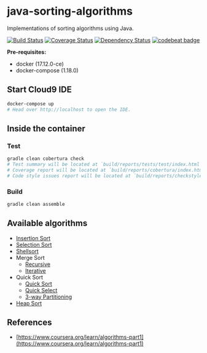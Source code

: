 # java-sorting-algorithms
Implementations of sorting algorithms using Java.

[![Build Status](https://travis-ci.org/marioluan/java-sorting-algorithms.svg?branch=master)](https://travis-ci.org/marioluan/java-sorting-algorithms)
[![Coverage Status](https://coveralls.io/repos/github/marioluan/java-sorting-algorithms/badge.svg?branch=master)](https://coveralls.io/github/marioluan/java-sorting-algorithms?branch=master)
[![Dependency Status](https://www.versioneye.com/user/projects/58858fedb194d4003d528a95/badge.svg?style=flat-square)](https://www.versioneye.com/user/projects/58858fedb194d4003d528a95)
[![codebeat badge](https://codebeat.co/badges/382c573f-2c4e-4827-8b9d-6849394414f0)](https://codebeat.co/projects/github-com-marioluan-java-sorting-algorithms)

**Pre-requisites:**
- docker (17.12.0-ce)
- docker-compose (1.18.0)

## Start Cloud9 IDE
```bash
docker-compose up
# Head over http://localhost to open the IDE.
```

## Inside the container
### Test
```bash
gradle clean cobertura check
# Test summary will be located at `build/reports/tests/test/index.html`
# Coverage report will be located at `build/reports/cobertura/index.html`.
# Code style issues report will be located at `build/reports/checkstyle/main.html`
```

### Build
```bash
gradle clean assemble
```

## Available algorithms
- [Insertion Sort](https://github.com/marioluan/java-sorting-algorithms/blob/master/src/main/java/io/github/marioluan/algorithms/sorting/InsertionSort.java)
- [Selection Sort](https://github.com/marioluan/java-sorting-algorithms/blob/master/src/main/java/io/github/marioluan/algorithms/sorting/SelectionSort.java)
- [Shellsort](https://github.com/marioluan/java-sorting-algorithms/blob/master/src/main/java/io/github/marioluan/algorithms/sorting/ShellSort.java)
- Merge Sort
  - [Recursive](https://github.com/marioluan/java-sorting-algorithms/blob/master/src/main/java/io/github/marioluan/algorithms/sorting/MergeSortRecursive.java)
  - [Iterative](https://github.com/marioluan/java-sorting-algorithms/blob/master/src/main/java/io/github/marioluan/algorithms/sorting/MergeSortIterative.java)
- Quick Sort
  - [Quick Sort](https://github.com/marioluan/java-sorting-algorithms/blob/master/src/main/java/io/github/marioluan/algorithms/sorting/QuickSort.java)
  - [Quick Select](https://github.com/marioluan/java-sorting-algorithms/blob/master/src/main/java/io/github/marioluan/algorithms/sorting/QuickSelect.java)
  - [3-way Partitioning](https://github.com/marioluan/java-sorting-algorithms/blob/master/src/main/java/io/github/marioluan/algorithms/sorting/ThreeWayQuickSort.java)
- [Heap Sort](https://github.com/marioluan/java-sorting-algorithms/blob/master/src/main/java/io/github/marioluan/algorithms/sorting/HeapSort.java)

## References
- [https://www.coursera.org/learn/algorithms-part1](https://www.coursera.org/learn/algorithms-part1)
